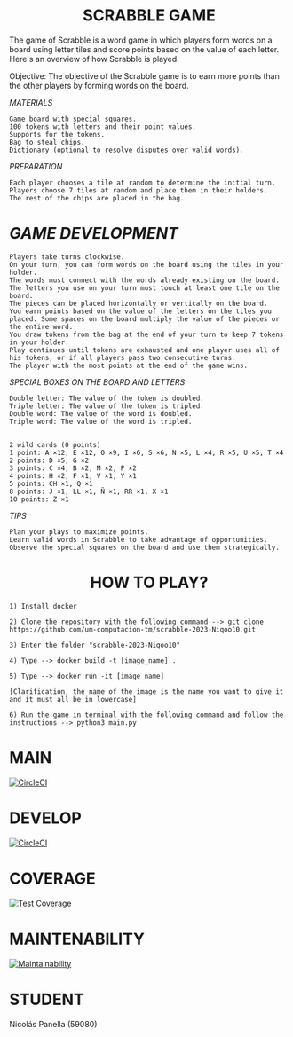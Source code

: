 # <h1 align="center"> SCRABBLE GAME </h1>

The game of Scrabble is a word game in which players form words on a board using letter tiles and score points based on the value of each letter. Here's an overview of how Scrabble is played:

Objective: The objective of the Scrabble game is to earn more points than the other players by forming words on the board.

 <em> MATERIALS </em>

    Game board with special squares.
    100 tokens with letters and their point values.
    Supports for the tokens.
    Bag to steal chips.
    Dictionary (optional to resolve disputes over valid words).

<em> PREPARATION </em>

    Each player chooses a tile at random to determine the initial turn.
    Players choose 7 tiles at random and place them in their holders.
    The rest of the chips are placed in the bag.

# <em> GAME DEVELOPMENT </em>

    Players take turns clockwise.
    On your turn, you can form words on the board using the tiles in your holder.
    The words must connect with the words already existing on the board.
    The letters you use on your turn must touch at least one tile on the board.
    The pieces can be placed horizontally or vertically on the board.
    You earn points based on the value of the letters on the tiles you placed. Some spaces on the board multiply the value of the pieces or the entire word.
    You draw tokens from the bag at the end of your turn to keep 7 tokens in your holder.
    Play continues until tokens are exhausted and one player uses all of his tokens, or if all players pass two consecutive turns.
    The player with the most points at the end of the game wins.

<em> SPECIAL BOXES ON THE BOARD AND LETTERS </em>

    Double letter: The value of the token is doubled.
    Triple letter: The value of the token is tripled.
    Double word: The value of the word is doubled.
    Triple word: The value of the word is tripled.


    2 wild cards (0 points)
    1 point: A ×12, E ×12, O ×9, I ×6, S ×6, N ×5, L ×4, R ×5, U ×5, T ×4
    2 points: D ×5, G ×2
    3 points: C ×4, B ×2, M ×2, P ×2
    4 points: H ×2, F ×1, V ×1, Y ×1
    5 points: CH ×1, Q ×1
    8 points: J ×1, LL ×1, Ñ ×1, RR ×1, X ×1
    10 points: Z ×1

 <em> TIPS </em>

    Plan your plays to maximize points.
    Learn valid words in Scrabble to take advantage of opportunities.
    Observe the special squares on the board and use them strategically.


# <h1 align="center"> HOW TO PLAY? </h1>

    1) Install docker

    2) Clone the repository with the following command --> git clone https://github.com/um-computacion-tm/scrabble-2023-Niqoo10.git

    3) Enter the folder "scrabble-2023-Niqoo10"

    4) Type --> docker build -t [image_name] .

    5) Type --> docker run -it [image_name]

    [Clarification, the name of the image is the name you want to give it and it must all be in lowercase]

    6) Run the game in terminal with the following command and follow the instructions --> python3 main.py


# MAIN 

[![CircleCI](https://dl.circleci.com/status-badge/img/gh/um-computacion-tm/scrabble-2023-Niqoo10/tree/main.svg?style=svg)](https://dl.circleci.com/status-badge/redirect/gh/um-computacion-tm/scrabble-2023-Niqoo10/tree/main)

# DEVELOP 

[![CircleCI](https://dl.circleci.com/status-badge/img/gh/um-computacion-tm/scrabble-2023-Niqoo10/tree/develop.svg?style=svg)](https://dl.circleci.com/status-badge/redirect/gh/um-computacion-tm/scrabble-2023-Niqoo10/tree/develop)

# COVERAGE 

[![Test Coverage](https://api.codeclimate.com/v1/badges/d7306880564842fd6761/test_coverage)](https://codeclimate.com/github/um-computacion-tm/scrabble-2023-Niqoo10/test_coverage)

# MAINTENABILITY 

[![Maintainability](https://api.codeclimate.com/v1/badges/d7306880564842fd6761/maintainability)](https://codeclimate.com/github/um-computacion-tm/scrabble-2023-Niqoo10/maintainability)

#  STUDENT 

Nicolás Panella (59080) 
